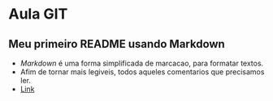 # Aula GIT
## Meu primeiro README usando Markdown

* _Markdown_ é uma forma simplificada de marcacao, para formatar textos. 
* Afim de tornar mais legiveis, todos aqueles comentarios que precisamos ler.
* [Link](http://quanta.ppg.br)
